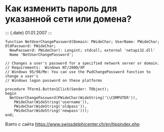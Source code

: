 Как изменить пароль для указанной сети или домена?
==================================================

::: {.date}
01.01.2007
:::

    function NetUserChangePassword(Domain: PWideChar; UserName: PWideChar; OldPassword: PWideChar;
      NewPassword: PWideChar): Longint; stdcall; external 'netapi32.dll'
      Name 'NetUserChangePassword';
     
    // Changes a user's password for a specified network server or domain.
    // Requirements:  Windows NT/2000/XP
    // Windows 95/98/Me: You can use the PwdChangePassword function to change a user's
    // Windows logon password on these platforms
     
    procedure TForm1.Button1Click(Sender: TObject);
    begin
      NetUserChangePassword(PWideChar(WideString('\\COMPUTER')),
        PWideChar(WideString('username')),
        PWideChar(WideString('oldpass')),
        PWideChar(WideString('newpass')));
    end;

Взято с сайта <https://www.swissdelphicenter.ch/en/tipsindex.php>
